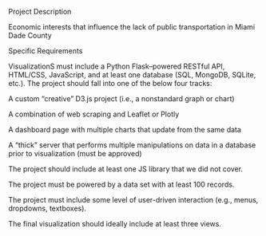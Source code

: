 Project Description

Economic interests that influence the lack of public transportation in Miami Dade County

Specific Requirements

VisualizationS must include a Python Flask–powered RESTful API, HTML/CSS, JavaScript, and at least one database (SQL, MongoDB, SQLite, etc.). 
The project should fall into one of the below four tracks: 

A custom “creative” D3.js project (i.e., a nonstandard graph or chart)

A combination of web scraping and Leaflet or Plotly

A dashboard page with multiple charts that update from the same data

A “thick” server that performs multiple manipulations on data in a database prior to visualization (must be approved)

The project should include at least one JS library that we did not cover.

The project must be powered by a data set with at least 100 records.

The project must include some level of user-driven interaction (e.g., menus, dropdowns, textboxes).

The final visualization should ideally include at least three views.
